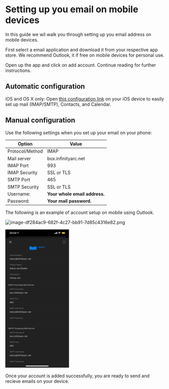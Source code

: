 # Setting up you email on mobile devices

In this guide we wil walk you through setting up you email address on mobile devices.

First select a email application and download it from your respective app store. We recommend Outlook, it if free on mobile devices for personal use.

Open up the app and click on add account. Continue reading for further instructions.

## Automatic configuration

iOS and OS X only: Open [this configuration link](https://box.infinityarc.net/mailinabox.mobileconfig) on your iOS device to easily set up mail (IMAP/SMTP), Contacts, and Calendar.

## Manual configuration

<style>img{width:200px!important;}</style>

Use the following settings when you set up your email on your phone:

**Option** | **Value**
---------- | ----------
Protocol/Method | IMAP
Mail server | box.infinityarc.net
IMAP Port | 993
IMAP Security | SSL or TLS
SMTP Port | 465
SMTP Security | SSL or TLS
Username: | 	**Your whole email address.**
Password: | **Your mail password.**

The following is an example of account setup on mobile using Outlook.


<img src="/InfinityArc/ee4e8e1e-b53f-4647-8fe9-44c32dced383/_apis/git/repositories/2db0b666-c2cd-420b-acd6-b2084b2491bf/items?path=%2F.attachments%2Fimage-df284ac9-682f-4c27-bb91-7d85c4316e82.png&amp;versionDescriptor%5BversionOptions%5D=0&amp;versionDescriptor%5BversionType%5D=0&amp;versionDescriptor%5Bversion%5D=main&amp;resolveLfs=true&amp;%24format=octetStream&amp;api-version=5.0" title="image-df284ac9-682f-4c27-bb91-7d85c4316e82.png">


![image.png](/.attachments/image-df284ac9-682f-4c27-bb91-7d85c4316e82.png)

Once your account is added successfully, you are ready to send and recieve emails on your device.



